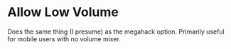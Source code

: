 # Allow Low Volume
Does the same thing (I presume) as the megahack option.
Primarily useful for mobile users with no volume mixer.